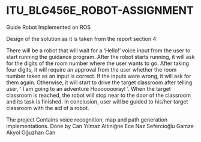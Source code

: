 # ITU_BLG456E_ROBOT-ASSIGNMENT

Guide Robot Implemented on ROS

Design of the solution as it is taken from the report section 4:

   There will be a robot that will wait for a ‘Hello!’ voice input from the user to start
running the guidance program. After the robot starts running, it will ask for the digits of
the room number where the user wants to go. After taking four digits, it will require an
approval from the user whether the room number taken as an input is correct. If the
inputs were wrong, it will ask for them again. Otherwise, it will start to drive the target
classroom after telling user, ‘ I am going to an adventure Hoooooooray! ’. When the target
classroom is reached, the robot will stop near to the door of the classroom and its task is
finished. In conclusion, user will be guided to his/her target classroom with the aid of a
robot.


The project
Contains voice recognition, map and path generation implementations. 
Done by Can Yılmaz Altıniğne 
        Ece Naz Sefercioğlu 
        Gamze Akyol 
        Oğuzhan Can 
